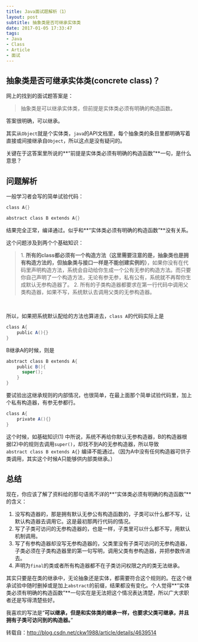 ```yaml
---
title: Java面试题解析（1）
layout: post
subtitle: 抽象类是否可继承实体类
date: 2017-01-05 17:33:47
tags: 
- Java
- Class
- Article
- 面试
---
```


## 抽象类是否可继承实体类(concrete class)？

网上的找到的面试题答案是：

> 抽象类是可以继承实体类，但前提是实体类必须有明确的构造函数。

答案很明确，可以继承。

其实从`Object`就是个实体类，`java`的API文档里，每个抽象类的条目里都明确写着直接或间接继承自`Object`，所以这点是没有疑问的。

关键在于这答案里所说的**“前提是实体类必须有明确的构造函数”**一句，是什么意思？



## 问题解析

一般学习者会写的简单试验代码：

```java
class A{}

abstract class B extends A{} 
```

结果完全正常，编译通过。似乎和**“实体类必须有明确的构造函数”**没有关系。

这个问题涉及到两个个基础知识：

> 1. **所有的class都必须有一个构造方法（这里需要注意的是，抽象类也是拥有构造方法的，但抽象类与接口一样是不能创建实例的）**，如果你没有在代码里声明构造方法，系统会自动给你生成一个公有无参的构造方法。而只要你自己声明了一个构造方法，无论有参无参，私有公有，系统就不再帮你生成默认无参构造器了。
> 2. 所有的子类构造器都要求在第一行代码中调用父类构造器，如果不写，系统默认去调用父类的无参构造器。

 

所以，如果把系统默认配给的方法也算进去，`class A`的代码实际上是

```java
class A{
	public A(){}
} 
```

B继承A的时候，则是

```java
abstract class B extends A{
    public B(){
      super();
    }
} 
```

要试验出这继承规则的内部情况，也很简单，在最上面那个简单试验代码里，加上个私有构造器，有参无参都行。

```java
class A{
  	private A(){} 
}
```

这个时候，如基础知识(1) 中所说，系统不再给你默认无参构造器，B的构造器根据(2)中的规则去调用`super()`，却找不到A的无参构造器，所以导致`abstract class B extends A{}` 编译不能通过。（因为A中没有任何构造器可供子类调用，其实这个时候A只能够供内部类继承。）



## 总结

现在，你应该了解了资料给的那句语焉不详的**“实体类必须有明确的构造函数”**的含义：

1. 没写构造器的，那是拥有默认无参公有构造函数的，子类可以什么都不写，让默认构造器去调用它。这是最初那两行代码的情况。
2. 写了子类可访问的无参构造器的，也是一样，子类里可以什么都不写，用默认机制调用。
3. 写了有参构造器却没写无参构造器的，父类里没有子类可访问的无参构造器，子类必须在子类构造器里的第一句写明，调用父类有参构造器，并把参数传进去。
4. 声明为`final`的类或者所有构造器都不在子类访问权限之内的类无法继承。



其实只要是在类的继承中，无论抽象还是实体，都需要符合这个规则的。在这个继承试验中随时删掉或是加上`abstract`的前缀，结果都没有变化。个人觉得**“实体类必须有明确的构造函数”**一句实在是无法把这个情况表达清楚，所以广大求职者还是写得清楚些好。



我喜欢的写法是“**可以继承，但是和实体类的继承一样，也要求父类可继承，并且拥有子类可访问到的构造器。**” 



转载自：http://blog.csdn.net/ckw1988/article/details/4639514